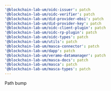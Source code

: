 ```yaml
---
'@blockchain-lab-um/oidc-issuer': patch
'@blockchain-lab-um/oidc-verifier': patch
'@blockchain-lab-um/did-provider-ebsi': patch
'@blockchain-lab-um/did-provider-key': patch
'@blockchain-lab-um/oidc-client-plugin': patch
'@blockchain-lab-um/oidc-rp-plugin': patch
'@blockchain-lab-um/oidc-types': patch
'@blockchain-lab-um/utils': patch
'@blockchain-lab-um/masca-connector': patch
'@blockchain-lab-um/dapp': patch
'@blockchain-lab-um/veramo-datamanager': patch
'@blockchain-lab-um/masca-docs': patch
'@blockchain-lab-um/masca': patch
'@blockchain-lab-um/masca-types': patch
---
```


Path bump
